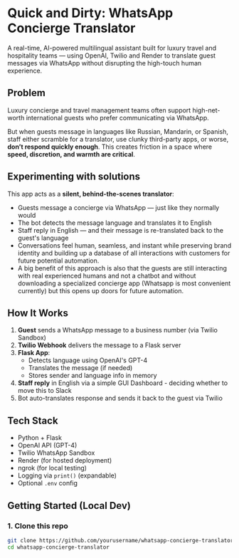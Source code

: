 # Quick and Dirty: WhatsApp Concierge Translator

A real-time, AI-powered multilingual assistant built for luxury travel and hospitality teams — using OpenAI, Twilio and Render to translate guest messages via WhatsApp without disrupting the high-touch human experience.

## Problem

Luxury concierge and travel management teams often support high-net-worth international guests who prefer communicating via WhatsApp.

But when guests message in languages like Russian, Mandarin, or Spanish, staff either scramble for a translator, use clunky third-party apps, or worse, **don’t respond quickly enough**. This creates friction in a space where **speed, discretion, and warmth are critical**.


## Experimenting with solutions

This app acts as a **silent, behind-the-scenes translator**:

- Guests message a concierge via WhatsApp — just like they normally would
- The bot detects the message language and translates it to English
- Staff reply in English — and their message is re-translated back to the guest's language
- Conversations feel human, seamless, and instant while preserving brand identity and building up a database of all interactions with customers for future potential automation.
- A big benefit of this approach is also that the guests are still interacting with real experienced humans and not a chatbot and without downloading a specialized concierge app (Whatsapp is most convenient currently) but this opens up doors for future automation.


## How It Works

1. **Guest** sends a WhatsApp message to a business number (via Twilio Sandbox)
2. **Twilio Webhook** delivers the message to a Flask server
3. **Flask App**:
   - Detects language using OpenAI's GPT-4
   - Translates the message (if needed)
   - Stores sender and language info in memory
4. **Staff reply** in English via a simple GUI Dashboard - deciding whether to move this to Slack 
5. Bot auto-translates response and sends it back to the guest via Twilio


## Tech Stack

- Python + Flask
- OpenAI API (GPT-4)
- Twilio WhatsApp Sandbox
- Render (for hosted deployment)
- ngrok (for local testing)
- Logging via `print()` (expandable)
- Optional `.env` config


## Getting Started (Local Dev)

### 1. Clone this repo

```bash
git clone https://github.com/yourusername/whatsapp-concierge-translator.git
cd whatsapp-concierge-translator